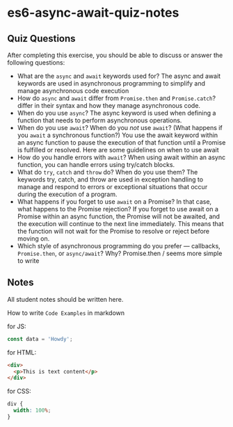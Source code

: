 # es6-async-await-quiz-notes

## Quiz Questions

After completing this exercise, you should be able to discuss or answer the following questions:

- What are the `async` and `await` keywords used for?
  The async and await keywords are used in asynchronous programming to simplify and manage asynchronous code execution
- How do `async` and `await` differ from `Promise.then` and `Promise.catch`?
  differ in their syntax and how they manage asynchronous code.
- When do you use `async`?
  The async keyword is used when defining a function that needs to perform asynchronous operations.
- When do you use `await`? When do you _not_ use `await`? (What happens if you `await` a synchronous function?)
  You use the await keyword within an async function to pause the execution of that function until a Promise is fulfilled or resolved. Here are some guidelines on when to use await
- How do you handle errors with `await`?
  When using await within an async function, you can handle errors using try/catch blocks.
- What do `try`, `catch` and `throw` do? When do you use them?
  The keywords try, catch, and throw are used in exception handling to manage and respond to errors or exceptional situations that occur during the execution of a program.
- What happens if you forget to use `await` on a Promise? In that case, what happens to the Promise rejection?
  If you forget to use await on a Promise within an async function, the Promise will not be awaited, and the execution will continue to the next line immediately. This means that the function will not wait for the Promise to resolve or reject before moving on.
- Which style of asynchronous programming do you prefer — callbacks, `Promise.then`, or `async/await`? Why?
  Promise.then / seems more simple to write

## Notes

All student notes should be written here.

How to write `Code Examples` in markdown

for JS:

```javascript
const data = 'Howdy';
```

for HTML:

```html
<div>
  <p>This is text content</p>
</div>
```

for CSS:

```css
div {
  width: 100%;
}
```
